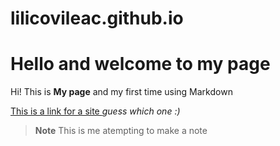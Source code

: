 # lilicovileac.github.io

# Hello and welcome to my page

Hi!  This is **My page** and my first time using Markdown




[This is a link for a site ](www.google.com) _guess which one :)_ 

> **Note** This is me atempting to make a note

